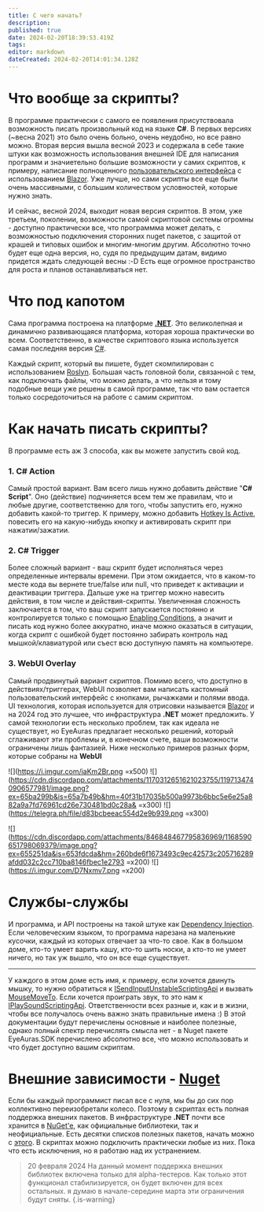 ```yaml
---
title: С чего начать?
description: 
published: true
date: 2024-02-20T18:39:53.419Z
tags: 
editor: markdown
dateCreated: 2024-02-20T14:01:34.128Z
---
```


# Что вообще за скрипты?
В программе практически с самого ее появления присутствовала возможность писать произвольный код на языке **C#**. В первых версиях (~весна 2021) это было очень больно, очень неудобно, но все равно можно. Вторая версия вышла весной 2023 и содержала в себе такие штуки как возможность использования внешней IDE для написания программ и значиетельно большие возможности у самих скриптов, к примеру, написание полноценного [пользовательского интерфейса](/en/overlays/custom-ui) с использованием [Blazor](https://dotnet.microsoft.com/en-us/apps/aspnet/web-apps/blazor). Уже лучше, но сами скрипты все еще были очень массивными, с большим количеством условностей, которые нужно знать.

И сейчас, весной 2024, выходит новая версия скриптов. В этом, уже третьем, поколении, возможности самой скриптовой системы огромны - доступно практически все, что программма может делать, с возможностью подключения сторонних nuget пакетов, с защитой от крашей и типовых ошибок и многим-многим другим. Абсолютно точно будет еще одна версия, но, судя по предыдущим датам, видимо придется ждать следующей весны :-D Есть еще огромное пространство для роста и планов останавливаться нет.

# Что под капотом
Сама программа построена на платформе [**.NET**](https://learn.microsoft.com/en-us/dotnet/core/whats-new/dotnet-8/overview). Это великолепная и динамично развивающаяся платформа, которая хороша практически во всем. Соответственно, в качестве скриптового языка используется самая последняя версия [C#](https://learn.microsoft.com/en-us/dotnet/csharp/). 

Каждый скрипт, который вы пишете, будет скомпилирован с использованием [Roslyn](https://learn.microsoft.com/en-us/dotnet/csharp/roslyn-sdk/). Большая часть головной боли, связанной с тем, как подключать файлы, что можно делать, а что нельзя и тому подобные вещи уже решены в самой программе, так что вам остается только сосредоточиться на работе с самим скриптом. 


# Как начать писать скрипты?
В программе есть аж 3 способа, как вы можете запустить свой код. 

### 1. C# Action
Самый простой вариант. Вам всего лишь нужно добавить действие "**C# Script**". Оно (действие) подчиняется всем тем же правилам, что и любые другие, соответственно для того, чтобы запустить его, нужно добавить какой-то триггер. К примеру, можно добавить [Hotkey Is Active](https://wiki.eyeauras.net/en/triggers/hotkey-is-active), повесить его на какую-нибудь кнопку и активировать скрипт при нажатии/зажатии. 

### 2. C# Trigger
Более сложный вариант - ваш скрипт будет исполняться через определенные интервалы времени. При этом ожидается, что в каком-то месте кода вы вернете true/false или null, что приведет к активации и деактивации триггера. Дальше уже на триггер можно навесить действия, в том числе и действия-скрипты. Увеличенная сложность заключается в том, что ваш скрипт запускается постоянно и контролируется только с помощью [Enabling Conditions](/ru/docs/enablingconditions), а значит и писать код нужно более аккуратно, иначе можно оказаться в ситуации, когда скрипт с ошибкой будет постоянно забирать контроль над мышкой/клавиатурой или съест всю доступную память на компьютере.

### 3. WebUI Overlay
Самый продвинутый вариант скриптов. Помимо всего, что доступно в действиях/триггерах, WebUI позволяет вам написать кастомный пользовательский интерфейс с кнопками, рычажками и полями ввода. UI технология, которая используется для отрисовки называется [Blazor](https://dotnet.microsoft.com/en-us/apps/aspnet/web-apps/blazor) и на 2024 год это лучшее, что инфраструктура **.NET** может предложить. У самой технологии есть несколько проблем, так как идеала не существует, но EyeAuras предлагает несколько решений, который сглаживают эти проблемы и, в конечном счете, ваши возможности ограничены лишь фантазией. Ниже несколько примеров разных форм, которые собраны на **WebUI**

![](https://i.imgur.com/iaKm2Br.png =x500) ![](https://cdn.discordapp.com/attachments/1170312651621023755/1197134740906577981/image.png?ex=65ba299b&is=65a7b49b&hm=40f31b17035b500a9973b6bbc5e6e25a882a9a7fd76961cd26e730481bd0c28a& =x300) ![](https://telegra.ph/file/d83bcbeeac554d2e9b939.png =x300)

![](https://cdn.discordapp.com/attachments/846848467795836969/1168590651798069379/image.png?ex=655251da&is=653fdcda&hm=260bde6f1673493c9ec42573c205716289afdd032c2cc710ba8146fbec1e2793 =x200) ![](https://i.imgur.com/D7Nxmv7.png =x200) 





# Службы-службы
И программа, и API построены на такой штуке как [Dependency Injection](https://en.wikipedia.org/wiki/Dependency_injection). Если человеческим языком, то программа нарезана на маленькие кусочки, каждый из которых отвечает за что-то свое. Как в большом доме, кто-то умеет варить кашу, кто-то шить носки, а кто-то не умеет ничего, но так уж вышло, что он все еще существует. 

---
У каждого в этом доме есть имя, к примеру, если хочется двинуть мышку, то нужно обратиться к [ISendInputUnstableScriptingApi](https://docs.eyeauras.net/api/EyeAuras.Roxy.Api.ISendInputUnstableScriptingApi.html) и вызвать [MouseMoveTo](https://docs.eyeauras.net/api/EyeAuras.Roxy.Api.ISendInputUnstableScriptingApi.MouseMoveTo.html#EyeAuras_Roxy_Api_ISendInputUnstableScriptingApi_MouseMoveTo_System_Int32_System_Int32_). Если хочется проиграть звук, то это нам к [IPlaySoundScriptingApi](https://docs.eyeauras.net/api/EyeAuras.DefaultAuras.Scripting.IPlaySoundScriptingApi.html). Ответственности всех разные и, как и в жизни, чтобы все получалось очень важно знать правильные имена :) 
В этой документации будут перечислены основные и наиболее полезные, однако полный спектр перечислять смысла нет - в Nuget пакете EyeAuras.SDK перечислено абсолютно все, что можно использовать и что будет доступно вашим скриптам. 

# Внешние зависимости - [Nuget](https://www.nuget.org/)
Если бы каждый программист писал все с нуля, мы бы до сих пор коллективно переизобретали колесо. Поэтому в скриптах есть полная поддержка внешних пакетов. В инфраструктуре **.NET** почти все хранится в [NuGet'e](https://www.nuget.org/), как официальные библиотеки, так и неофициальные. Есть десятки списков полезных пакетов, начать можно с [этого](https://github.com/quozd/awesome-dotnet). 
В скриптах можно подключить практически любые из них. Пока что есть исключения, но я работаю над их устранением. 
> 20 февраля 2024 
> На данный момент поддержка внешних библиотек включена только для alpha-тестеров. Как только этот функционал стабилизируется, он будет включен для всех остальных. я думаю в начале-середине марта эти ограничения будут сняты.
{.is-warning}

